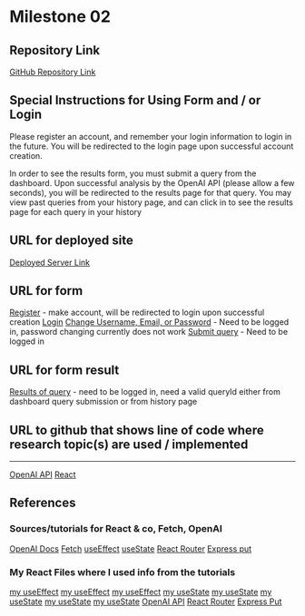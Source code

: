 # Milestone 02

## Repository Link

[GitHub Repository Link](https://github.com/nyu-csci-ua-0467-001-002-fall-2024/final-project-Jsinger03.git)

## Special Instructions for Using Form and / or Login

Please register an account, and remember your login information to login in the future. You will be redirected to the login page upon successful account creation.

In order to see the results form, you must submit a query from the dashboard. Upon successful analysis by the OpenAI API (please allow a few seconds), you will be redirected to the results page for that query. You may view past queries from your history page, and can click in to see the results page for each query in your history

## URL for deployed site

[Deployed Server Link](https://linserv1.cims.nyu.edu:50003)

## URL for form

[Register](https://linserv1.cims.nyu.edu:50003/register) - make account, will be redirected to login upon successful creation
[Login](https://linserv1.cims.nyu.edu:50003)
[Change Username, Email, or Password](https://linserv1.cims.nyu.edu:50003/profile) - Need to be logged in, password changing currently does not work
[Submit query](https://linserv1.cims.nyu.edu:/50003/dashboard) - Need to be logged in

## URL for form result

[Results of query](https://linserv1.cims.nyu.edu:50003/results/:queryId) - need to be logged in, need a valid queryId either from dashboard query submission or from history page

## URL to github that shows line of code where research topic(s) are used / implemented

---

[OpenAI API](https://github.com/nyu-csci-ua-0467-001-002-fall-2024/final-project-Jsinger03/blob/master/chat.mjs)
[React](https://github.com/nyu-csci-ua-0467-001-002-fall-2024/final-project-Jsinger03/tree/master/vite-project)

## References

### Sources/tutorials for React & co, Fetch, OpenAI

[OpenAI Docs](https://platform.openai.com/docs/quickstart)
[Fetch](https://www.freecodecamp.org/news/how-to-fetch-api-data-in-react/)
[useEffect](https://www.w3schools.com/react/react_useeffect.asp)
[useState](https://www.w3schools.com/react/react_usestate.asp)
[React Router](https://www.w3schools.com/react/react_router.asp)
[Express put](https://www.geeksforgeeks.org/express-js-app-put-function/)

### My React Files where I used info from the tutorials

[my useEffect](History.jsx)
[my useEffect](Results.jsx)
[my useEffect](Dashboard.jsx)
[my useState](Register.jsx)
[my useState](History.jsx)
[my useState](Results.jsx)
[my useState](Dashboard.jsx)
[my useState](Profile.jsx)
[OpenAI API](chat.mjs)
[React Router](app.jsx)
[Express Put](app.mjs)
